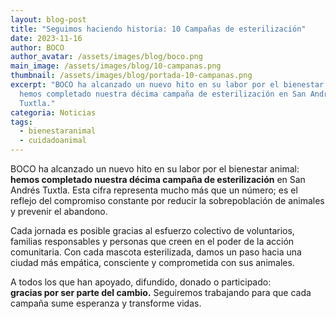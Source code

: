 ```yaml
---
layout: blog-post
title: "Seguimos haciendo historia: 10 Campañas de esterilización"
date: 2023-11-16
author: BOCO
author_avatar: /assets/images/blog/boco.png
main_image: /assets/images/blog/10-campanas.png
thumbnail: /assets/images/blog/portada-10-campanas.png
excerpt: "BOCO ha alcanzado un nuevo hito en su labor por el bienestar animal:
  hemos completado nuestra décima campaña de esterilización en San Andrés
  Tuxtla."
categoria: Noticias
tags:
  - bienestaranimal
  - cuidadoanimal
---
```

BOCO ha alcanzado un nuevo hito en su labor por el bienestar animal: **hemos completado nuestra décima campaña de esterilización** en San Andrés Tuxtla. Esta cifra representa mucho más que un número; es el reflejo del compromiso constante por reducir la sobrepoblación de animales y prevenir el abandono.

Cada jornada es posible gracias al esfuerzo colectivo de voluntarios, familias responsables y personas que creen en el poder de la acción comunitaria. Con cada mascota esterilizada, damos un paso hacia una ciudad más empática, consciente y comprometida con sus animales.

A todos los que han apoyado, difundido, donado o participado:\
**gracias por ser parte del cambio.** Seguiremos trabajando para que cada campaña sume esperanza y transforme vidas.